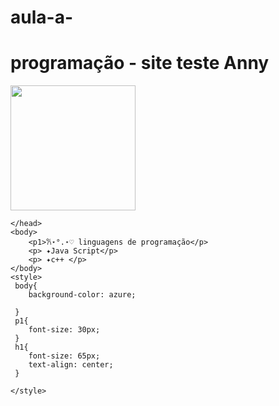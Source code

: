 # aula-a-
<!DOCTYPE html>
<html lang="pt-br">
    <head>
        <meta charset="UTF - 8"
        initial-scale-1.0>
        <div>
            <h1>programação - site teste Anny</h1>
            <img class="esnupis" height="200px" src="esnupi-removebg-preview.png" 
        </div>

    </head>
    <body>
        <p1>𐙚⋆°.⋆♡ linguagens de programação</p>
        <p> ✦Java Script</p>
        <p> ✦c++ </p>
    </body>
    <style> 
     body{
        background-color: azure;
        
     }
     p1{
        font-size: 30px;
     }
     h1{
        font-size: 65px;
        text-align: center;
     }

    </style>
</html>

